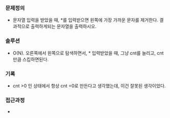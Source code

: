 ### 문제정의
- 문자열 입력을 받았을 때, \*를 입력받으면 왼쪽에 가장 가까운 문자를 제거한다. 결과적으로 출력하게되는 문자열을 출력하시오.

### 솔루션
- O(N). 오른쪽에서 왼쪽으로 탐색하면서, \* 입력받았을 때, 그냥 cnt를 늘리고, cnt만큼 스킵하면된다. 

### 기록
- cnt >0 인 상태에서 항상 cnt =0로 만든다고 생각했는데, 이건 잘못된 생각이었다. 

### 접근과정
- 

